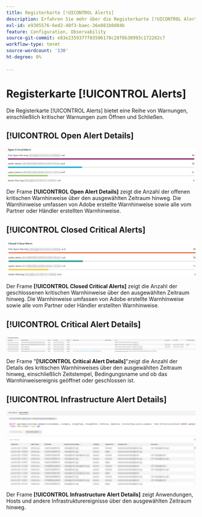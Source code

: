 ```yaml
---
title: Registerkarte [!UICONTROL Alerts]
description: Erfahren Sie mehr über die Registerkarte [!UICONTROL Alerts] von  [!DNL Observation for Adobe Commerce].
exl-id: e9305576-6ed2-48f3-baec-36e081b0d04b
feature: Configuration, Observability
source-git-commit: e83e2359377f03506178c28f8b30993c172282c7
workflow-type: tm+mt
source-wordcount: '130'
ht-degree: 0%

---
```


# Registerkarte [!UICONTROL Alerts]

Die Registerkarte [!UICONTROL Alerts] bietet eine Reihe von Warnungen, einschließlich kritischer Warnungen zum Öffnen und Schließen.

## [!UICONTROL Open Alert Details]

![Kritische Warnhinweise öffnen](../../assets/tools/observation-for-adobe-commerce/alerts-tab-1.jpg)

Der Frame **[!UICONTROL Open Alert Details]** zeigt die Anzahl der offenen kritischen Warnhinweise über den ausgewählten Zeitraum hinweg. Die Warnhinweise umfassen von Adobe erstellte Warnhinweise sowie alle vom Partner oder Händler erstellten Warnhinweise.

## [!UICONTROL Closed Critical Alerts]

![Geschlossene kritische Warnhinweise](../../assets/tools/observation-for-adobe-commerce/alerts-tab-2.jpg)

Der Frame **[!UICONTROL Closed Critical Alerts]** zeigt die Anzahl der geschlossenen kritischen Warnhinweise über den ausgewählten Zeitraum hinweg. Die Warnhinweise umfassen von Adobe erstellte Warnhinweise sowie alle vom Partner oder Händler erstellten Warnhinweise.

## [!UICONTROL Critical Alert Details]

![Kritische Warnhinweisdetails](../../assets/tools/observation-for-adobe-commerce/alerts-tab-3.jpg)

Der Frame &quot;**[!UICONTROL Critical Alert Details]**&quot;zeigt die Anzahl der Details des kritischen Warnhinweises über den ausgewählten Zeitraum hinweg, einschließlich Zeitstempel, Bedingungsname und ob das Warnhinweisereignis geöffnet oder geschlossen ist.

## [!UICONTROL Infrastructure Alert Details]

![Infrastrukturwarndetails](../../assets/tools/observation-for-adobe-commerce/alerts-tab-4.jpg)

Der Frame **[!UICONTROL Infrastructure Alert Details]** zeigt Anwendungen, Hosts und andere Infrastrukturereignisse über den ausgewählten Zeitraum hinweg.
